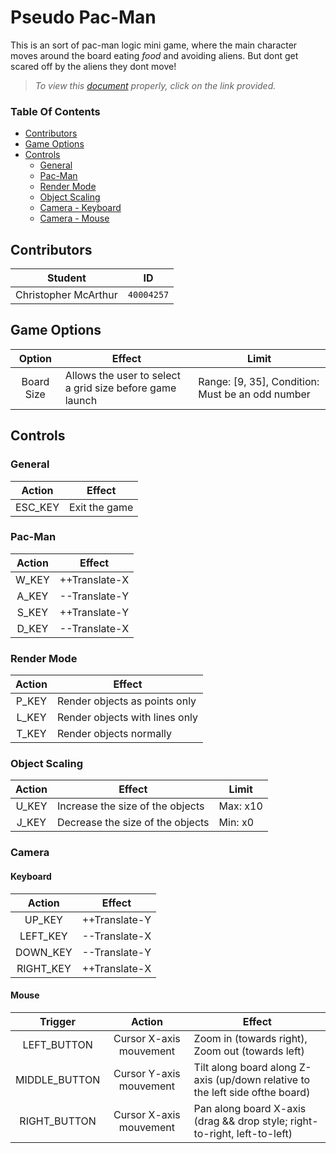 # Pseudo Pac-Man
This is an sort of pac-man logic mini game, where the main character moves around the board eating *food* and avoiding aliens. But dont get scared off by the aliens they dont move!
>*To view this [document](https://github.com/prince-chrismc/Computer-Graphics/blob/master/Assignments/Pseudo-PacMan/README.md) properly, click on the link provided.*

### Table Of Contents
* [Contributors](#contributors)
* [Game Options](#game-options)
* [Controls](#controls)
  + [General](#general)
  + [Pac-Man](#pac-man)
  + [Render Mode](#render-mode)
  + [Object Scaling](#object-scaling)
  + [Camera - Keyboard](#keyboard)
  + [Camera - Mouse](#mouse)

## Contributors
**Student** | **ID**
:---:| ---
Christopher McArthur | `40004257`

## Game Options
**Option** | **Effect** | **Limit**
:---:| --- | ---
Board Size | Allows the user to select a grid size before game launch | Range: [9, 35], Condition: Must be an odd number

## Controls

### General
**Action** | **Effect**
:---:| ---
ESC_KEY | Exit the game

### Pac-Man
**Action** | **Effect**
:---:| ---
W_KEY | ++Translate-X
A_KEY | --Translate-Y
S_KEY | ++Translate-Y
D_KEY | --Translate-X

### Render Mode
**Action** | **Effect**
:---:| ---
P_KEY | Render objects as points only
L_KEY | Render objects with lines only
T_KEY | Render objects normally

### Object Scaling
**Action** | **Effect** | **Limit**
:---:| --- | ---
U_KEY | Increase the size of the objects | Max: x10
J_KEY | Decrease the size of the objects | Min: x0

### Camera

#### Keyboard
**Action** | **Effect**
:---: | ---
UP_KEY | ++Translate-Y
LEFT_KEY | --Translate-X
DOWN_KEY | --Translate-Y
RIGHT_KEY | ++Translate-X

#### Mouse
**Trigger** | **Action** | **Effect**
:---: | :---: | ---
LEFT_BUTTON | Cursor X-axis mouvement | Zoom in (towards right), Zoom out (towards left)
MIDDLE_BUTTON | Cursor Y-axis mouvement | Tilt along board along Z-axis (up/down relative to the left side ofthe board)
RIGHT_BUTTON | Cursor X-axis mouvement | Pan along board X-axis (drag && drop style; right-to-right, left-to-left)
